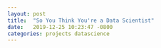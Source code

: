 ```yaml
---
layout: post
title:  "So You Think You're a Data Scientist"
date:   2019-12-25 10:23:47 -0800
categories: projects datascience
---
```




